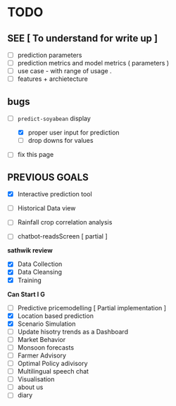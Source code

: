 # TODO



## SEE [ To understand for write up ]

- [ ] prediction parameters 
- [ ] prediction metrics and model metrics ( parameters )
- [ ] use case - with range of usage .
- [ ] features + archietecture 

## bugs 

- [ ] `predict-soyabean` display 
  - [x] proper user input for prediction 
  - [ ] drop downs for values 
- [ ] fix this page 


## PREVIOUS GOALS

- [x] Interactive prediction tool
- [ ] Historical Data view
- [ ] Rainfall crop correlation analysis

- [ ] chatbot-readsScreen [ partial ]

**sathwik review**

- [x] Data Collection
- [x] Data Cleansing
- [x] Training

**Can Start I G**

- [ ] Predictive pricemodelling [ Partial implementation ]
- [x] Location based prediction
- [x] Scenario Simulation
- [ ] Update hisotry trends as a Dashboard
- [ ] Market Behavior
- [ ] Monsoon forecasts
- [ ] Farmer Advisory
- [ ] Optimal Policy adivisory
- [ ] Multilingual speech chat
- [ ] Visualisation
- [ ] about us
- [ ] diary
